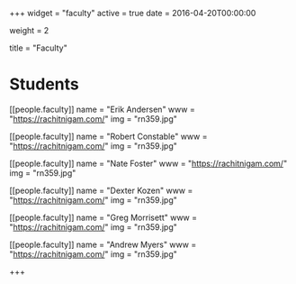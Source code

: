 +++
widget = "faculty"
active = true
date = 2016-04-20T00:00:00

weight = 2

title = "Faculty"

# Students
[[people.faculty]]
  name = "Erik Andersen"
  www = "https://rachitnigam.com/"
  img = "rn359.jpg"

[[people.faculty]]
  name = "Robert Constable"
  www = "https://rachitnigam.com/"
  img = "rn359.jpg"

[[people.faculty]]
  name = "Nate Foster"
  www = "https://rachitnigam.com/"
  img = "rn359.jpg"

[[people.faculty]]
  name = "Dexter Kozen"
  www = "https://rachitnigam.com/"
  img = "rn359.jpg"

[[people.faculty]]
  name = "Greg Morrisett"
  www = "https://rachitnigam.com/"
  img = "rn359.jpg"

[[people.faculty]]
  name = "Andrew Myers"
  www = "https://rachitnigam.com/"
  img = "rn359.jpg"

+++
